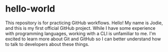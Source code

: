 # hello-world
This repository is for practicing GitHub workflows. 
Hello! My name is Jodie, and this is my first official GitHub project. While I have some experience with programming languages, working with a CLI is unfamiliar to me. I'm excited to learn more about Git and GitHub so I can better understand how to talk to developers about these things. 
